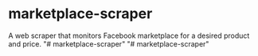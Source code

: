 # marketplace-scraper
A web scraper that monitors Facebook marketplace for a desired product and price.
"# marketplace-scraper" 
"# marketplace-scraper" 
